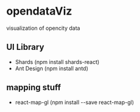 # opendataViz
visualization of opencity data



<h2> UI Library </h2>

- Shards (npm install shards-react)
- Ant Design (npm install antd)

<h2> mapping stuff </h2>

- react-map-gl (npm install --save react-map-gl)